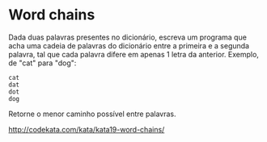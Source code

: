 # Word chains

Dada duas palavras presentes no dicionário, escreva um programa que acha uma cadeia de palavras do dicionário entre a primeira e a segunda palavra, tal que cada palavra difere em apenas 1 letra da anterior. Exemplo, de "cat" para "dog":
```
cat
dat
dot
dog
```

Retorne o menor caminho possível entre palavras.


http://codekata.com/kata/kata19-word-chains/